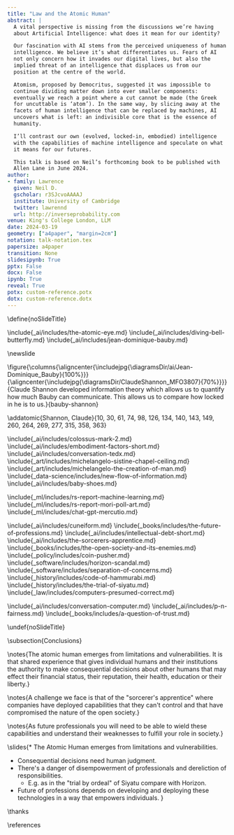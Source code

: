 ```yaml
---
title: "Law and the Atomic Human"
abstract: |
  A vital perspective is missing from the discussions we’re having
  about Artificial Intelligence: what does it mean for our identity?

  Our fascination with AI stems from the perceived uniqueness of human
  intelligence. We believe it’s what differentiates us. Fears of AI
  not only concern how it invades our digital lives, but also the
  implied threat of an intelligence that displaces us from our
  position at the centre of the world.

  Atomism, proposed by Democritus, suggested it was impossible to
  continue dividing matter down into ever smaller components:
  eventually we reach a point where a cut cannot be made (the Greek
  for uncuttable is ‘atom’). In the same way, by slicing away at the
  facets of human intelligence that can be replaced by machines, AI
  uncovers what is left: an indivisible core that is the essence of
  humanity.

  I’ll contrast our own (evolved, locked-in, embodied) intelligence
  with the capabilities of machine intelligence and speculate on what
  it means for our futures.

  This talk is based on Neil’s forthcoming book to be published with
  Allen Lane in June 2024.
author:
- family: Lawrence
  given: Neil D.
  gscholar: r3SJcvoAAAAJ
  institute: University of Cambridge
  twitter: lawrennd
  url: http://inverseprobability.com
venue: King's College London, LLM
date: 2024-03-19
geometry: ["a4paper", "margin=2cm"]
notation: talk-notation.tex
papersize: a4paper
transition: None
slidesipynb: True
pptx: False
docx: False
ipynb: True
reveal: True
potx: custom-reference.potx 
dotx: custom-reference.dotx
---
```

\define{noSlideTitle}

\include{_ai/includes/the-atomic-eye.md}
\include{_ai/includes/diving-bell-butterfly.md}
\include{_ai/includes/jean-dominique-bauby.md}

\newslide

\figure{\columns{\aligncenter{\includejpg{\diagramsDir/ai/Jean-Dominique_Bauby}{100%}}}{\aligncenter{\includejpg{\diagramsDir/ClaudeShannon_MFO3807}{70%}}}}{Claude Shannon developed information theory which allows us to quantify how much Bauby can communicate. This allows us to compare how locked in he is to us.}{bauby-shannon}

\addatomic{Shannon, Claude}{10, 30, 61, 74, 98, 126, 134, 140, 143, 149, 260, 264, 269, 277, 315, 358, 363}

\include{_ai/includes/colossus-mark-2.md}
\include{_ai/includes/embodiment-factors-short.md}
\include{_ai/includes/conversation-tedx.md}
\include{_art/includes/michelangelo-sistine-chapel-ceiling.md}
\include{_art/includes/michelangelo-the-creation-of-man.md}
\include{_data-science/includes/new-flow-of-information.md}
\include{_ai/includes/baby-shoes.md}

\include{_ml/includes/rs-report-machine-learning.md}
\include{_ml/includes/rs-report-mori-poll-art.md}
\include{_ml/includes/chat-gpt-mercutio.md}

\include{_ai/includes/cuneiform.md}
\include{_books/includes/the-future-of-professions.md}
\include{_ai/includes/intellectual-debt-short.md}
\include{_ai/includes/the-sorcerers-apprentice.md}
\include{_books/includes/the-open-society-and-its-enemies.md}
\include{_policy/includes/coin-pusher.md}
\include{_software/includes/horizon-scandal.md}
\include{_software/includes/separation-of-concerns.md}
\include{_history/includes/code-of-hammurabi.md}
\include{_history/includes/the-trial-of-siyatu.md}
\include{_law/includes/computers-presumed-correct.md}

\include{_ai/includes/conversation-computer.md}
\include{_ai/includes/p-n-fairness.md}
\include{_books/includes/a-question-of-trust.md}

\undef{noSlideTitle}

\subsection{Conclusions}

\notes{The atomic human emerges from limitations and vulnerabilities. It is that shared experience that gives individual humans and their institutions the authority to make consequential decisions about other humans that may effect their financial status, their reputation, their health, education or their liberty.}

\notes{A challenge we face is that of the "sorcerer's apprentice" where companies have deployed capabilities that they can't control and that have compromised the nature of the open society.}

\notes{As future professionals you will need to be able to wield these capabilities and understand their weaknesses to fulfill your role in society.}

\slides{* The Atomic Human emerges from limitations and vulnerabilities.
* Consequential decisions need human judgment. 
* There's a danger of disempowerment of professionals and dereliction of responsibilities.
  * E.g. as in the "trial by ordeal" of Siyatu compare with Horizon.
* Future of professions depends on developing and deploying these technologies in a way that empowers individuals.
}

\thanks

\references
